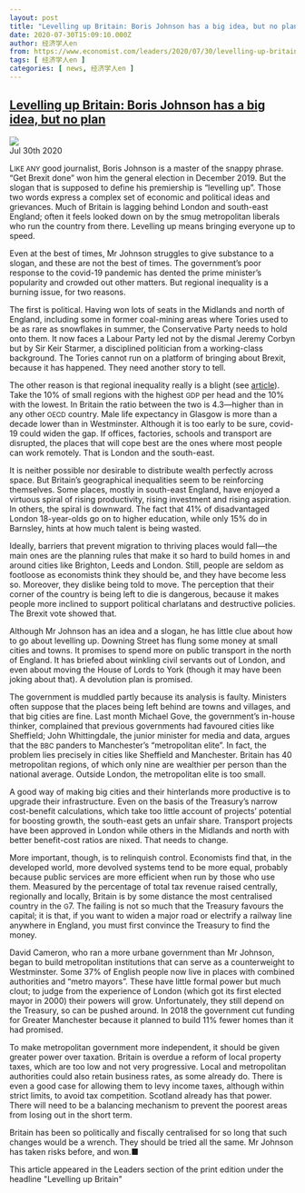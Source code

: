 ```yaml
---
layout: post
title: "Levelling up Britain: Boris Johnson has a big idea, but no plan"
date: 2020-07-30T15:09:10.000Z
author: 经济学人en
from: https://www.economist.com/leaders/2020/07/30/levelling-up-britain-boris-johnson-has-a-big-idea-but-no-plan
tags: [ 经济学人en ]
categories: [ news, 经济学人en ]
---
```

<!--1596121750000-->
[Levelling up Britain: Boris Johnson has a big idea, but no plan](https://www.economist.com/leaders/2020/07/30/levelling-up-britain-boris-johnson-has-a-big-idea-but-no-plan)
------

<div>
<img src="https://images.weserv.nl/?url=www.economist.com/sites/default/files/20200801_CVP001.jpg"/><div></div><aside ><div ><time itemscope="" itemType="http://schema.org/DateTime" dateTime="2020-07-30T00:00:00Z" >Jul 30th 2020</time><meta itemProp="author" content="The Economist"/></div></aside><p ><span data-caps="initial">L</span><small>IKE ANY</small> good journalist, Boris Johnson is a master of the snappy phrase. “Get Brexit done” won him the general election in December 2019. But the slogan that is supposed to define his premiership is “levelling up”. Those two words express a complex set of economic and political ideas and grievances. Much of Britain is lagging behind London and south-east England; often it feels looked down on by the smug metropolitan liberals who run the country from there. Levelling up means bringing everyone up to speed.</p><p >Even at the best of times, Mr Johnson struggles to give substance to a slogan, and these are not the best of times. The government’s poor response to the covid-19 pandemic has dented the prime minister’s popularity and crowded out other matters. But regional inequality is a burning issue, for two reasons.</p><div  id="gpt-ad-slot-1" data-test-id="Inline Ad"></div><p >The first is political. Having won lots of seats in the Midlands and north of England, including some in former coal-mining areas where Tories used to be as rare as snowflakes in summer, the Conservative Party needs to hold onto them. It now faces a Labour Party led not by the dismal Jeremy Corbyn but by Sir Keir Starmer, a disciplined politician from a working-class background. The Tories cannot run on a platform of bringing about Brexit, because it has happened. They need another story to tell.</p><p >The other reason is that regional inequality really is a blight (see <a href="https://www.economist.com/node/21790230">article</a>). Take the 10% of small regions with the highest <small>GDP</small> per head and the 10% with the lowest. In Britain the ratio between the two is 4.3—higher than in any other <small>OECD</small> country. Male life expectancy in Glasgow is more than a decade lower than in Westminster. Although it is too early to be sure, covid-19 could widen the gap. If offices, factories, schools and transport are disrupted, the places that will cope best are the ones where most people can work remotely. That is London and the south-east.</p><p >It is neither possible nor desirable to distribute wealth perfectly across space. But Britain’s geographical inequalities seem to be reinforcing themselves. Some places, mostly in south-east England, have enjoyed a virtuous spiral of rising productivity, rising investment and rising aspiration. In others, the spiral is downward. The fact that 41% of disadvantaged London 18-year-olds go on to higher education, while only 15% do in Barnsley, hints at how much talent is being wasted.</p><p >Ideally, barriers that prevent migration to thriving places would fall—the main ones are the planning rules that make it so hard to build homes in and around cities like Brighton, Leeds and London. Still, people are seldom as footloose as economists think they should be, and they have become less so. Moreover, they dislike being told to move. The perception that their corner of the country is being left to die is dangerous, because it makes people more inclined to support political charlatans and destructive policies. The Brexit vote showed that.</p><div  id="gpt-ad-slot-2" data-test-id="Inline Ad"></div><p >Although Mr Johnson has an idea and a slogan, he has little clue about how to go about levelling up. Downing Street has flung some money at small cities and towns. It promises to spend more on public transport in the north of England. It has briefed about winkling civil servants out of London, and even about moving the House of Lords to York (though it may have been joking about that). A devolution plan is promised.</p><p >The government is muddled partly because its analysis is faulty. Ministers often suppose that the places being left behind are towns and villages, and that big cities are fine. Last month Michael Gove, the government’s in-house thinker, complained that previous governments had favoured cities like Sheffield; John Whittingdale, the junior minister for media and data, argues that the <small>BBC</small> panders to Manchester’s “metropolitan elite”. In fact, the problem lies precisely in cities like Sheffield and Manchester. Britain has 40 metropolitan regions, of which only nine are wealthier per person than the national average. Outside London, the metropolitan elite is too small.</p><p >A good way of making big cities and their hinterlands more productive is to upgrade their infrastructure. Even on the basis of the Treasury’s narrow cost-benefit calculations, which take too little account of projects’ potential for boosting growth, the south-east gets an unfair share. Transport projects have been approved in London while others in the Midlands and north with better benefit-cost ratios are nixed. That needs to change.</p><p >More important, though, is to relinquish control. Economists find that, in the developed world, more devolved systems tend to be more equal, probably because public services are more efficient when run by those who use them. Measured by the percentage of total tax revenue raised centrally, regionally and locally, Britain is by some distance the most centralised country in the <small>G</small>7. The failing is not so much that the Treasury favours the capital; it is that, if you want to widen a major road or electrify a railway line anywhere in England, you must first convince the Treasury to find the money.</p><p >David Cameron, who ran a more urbane government than Mr Johnson, began to build metropolitan institutions that can serve as a counterweight to Westminster. Some 37% of English people now live in places with combined authorities and “metro mayors”. These have little formal power but much clout; to judge from the experience of London (which got its first elected mayor in 2000) their powers will grow. Unfortunately, they still depend on the Treasury, so can be pushed around. In 2018 the government cut funding for Greater Manchester because it planned to build 11% fewer homes than it had promised.</p><p >To make metropolitan government more independent, it should be given greater power over taxation. Britain is overdue a reform of local property taxes, which are too low and not very progressive. Local and metropolitan authorities could also retain business rates, as some already do. There is even a good case for allowing them to levy income taxes, although within strict limits, to avoid tax competition. Scotland already has that power. There will need to be a balancing mechanism to prevent the poorest areas from losing out in the short term.</p><p >Britain has been so politically and fiscally centralised for so long that such changes would be a wrench. They should be tried all the same. Mr Johnson has taken risks before, and won.<span data-ornament="ufinish">■</span></p><p data-test-id="Footnote" >This article appeared in the Leaders section of the print edition under the headline &quot;Levelling up Britain&quot;</p>
</div>
